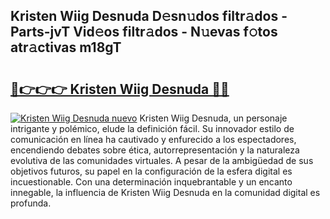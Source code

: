 ## Kristen Wiig Desnuda D𝚎sn𝚞dos filtr𝚊dos - Parts-jvT Vid𝚎os filtr𝚊dos - N𝚞evas f𝚘tos atr𝚊ctivas m18gT

# <h2><a href="http://mbbyuhc.tromn.icu/?c=Kristen+Wiig+Desnuda">🔗👉👉👉 Kristen Wiig Desnuda 🔗🔗</a></h2>

[![Kristen Wiig Desnuda nuevo](https://i.imgur.com/pEAQMta.gif)](http://mbbyuhc.tromn.icu/?c=Kristen+Wiig+Desnuda)
Kristen Wiig Desnuda, un personaje intrigante y polémico, elude la definición fácil. Su innovador estilo de comunicación en línea ha cautivado y enfurecido a los espectadores, encendiendo debates sobre ética, autorrepresentación y la naturaleza evolutiva de las comunidades virtuales. A pesar de la ambigüedad de sus objetivos futuros, su papel en la configuración de la esfera digital es incuestionable. Con una determinación inquebrantable y un encanto innegable, la influencia de Kristen Wiig Desnuda en la comunidad digital es profunda.
